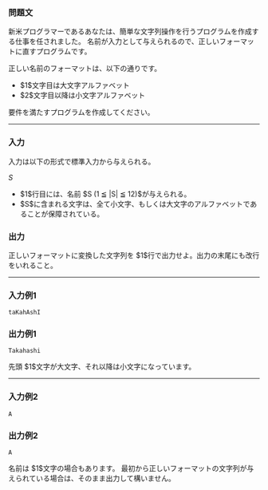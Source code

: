 
<div>

<div>

<div>

<section>

### **問題文**

<p>
新米プログラマーであるあなたは、簡単な文字列操作を行うプログラムを作成する仕事を任されました。
名前が入力として与えられるので、正しいフォーマットに直すプログラムです。
</p>

<p>
正しい名前のフォーマットは、以下の通りです。
</p>

<ul>

<li>
$1$文字目は大文字アルファベット
</li>

<li>
$2$文字目以降は小文字アルファベット
</li>

</ul>

<p>
要件を満たすプログラムを作成してください。
</p>

</section>

</div>

---

<div>

<div>

<section>

### **入力**

<p>
入力は以下の形式で標準入力から与えられる。
</p>

<div>

$S$
</div>

<ul>

<li>
$1$行目には、名前 $S (1 ≦ |S| ≦ 12)$が与えられる。
</li>

<li>
$S$に含まれる文字は、全て小文字、もしくは大文字のアルファベットであることが保障されている。
</li>

</ul>

</section>

</div>

<div>

<section>

### **出力**

<p>
正しいフォーマットに変換した文字列を $1$行で出力せよ。出力の末尾にも改行をいれること。
</p>

</section>

</div>

</div>

---

<div>

<section>

### **入力例1**

```
taKahAshI
```

</section>

</div>

<div>

<section>

### **出力例1**

```
Takahashi
```

<p>
先頭 $1$文字が大文字、それ以降は小文字になっています。
</p>

</section>

</div>

---

<div>

<section>

### **入力例2**

```
A
```

</section>

</div>

<div>

<section>

### **出力例2**

```
A
```

<p>
名前は $1$文字の場合もあります。
最初から正しいフォーマットの文字列が与えられている場合は、そのまま出力して構いません。
</p>

</section>

</div>

</div>

</div>
